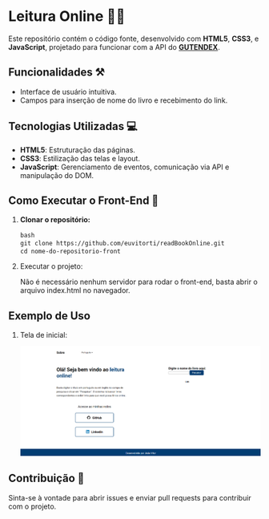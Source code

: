 # Leitura Online 👩‍💻

Este repositório contém o código fonte, desenvolvido com **HTML5**, **CSS3**, e **JavaScript**, projetado para funcionar com a API do **[GUTENDEX](https://gutendex.com/)**.

## Funcionalidades ⚒️

- Interface de usuário intuitiva.
- Campos para inserção de nome do livro e recebimento do link.

## Tecnologias Utilizadas 💻

- **HTML5**: Estruturação das páginas.
- **CSS3**: Estilização das telas e layout.
- **JavaScript**: Gerenciamento de eventos, comunicação via API e manipulação do DOM.

## Como Executar o Front-End 🤔

1. **Clonar o repositório:**

   ```
   bash
   git clone https://github.com/euvitorti/readBookOnline.git
   cd nome-do-repositorio-front
   ```

2. Executar o projeto:

   Não é necessário nenhum servidor para rodar o front-end, basta abrir o arquivo index.html no navegador.

## Exemplo de Uso

1. Tela de inicial:

   <img src="imgReadme/img.png" alt="Tela de entrada" width="500" />

## Contribuição 🚀

Sinta-se à vontade para abrir issues e enviar pull requests para contribuir com o projeto.
